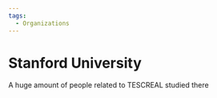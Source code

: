 ```yaml
---
tags:
  - Organizations
---
```

# Stanford University

A huge amount of people related to TESCREAL studied there
